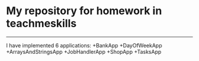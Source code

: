 # My repository for homework in teachmeskills
***
I have implemented 6 applications:
+BankApp
+DayOfWeekApp
+ArraysAndStringsApp
+JobHandlerApp
+ShopApp
+TasksApp
